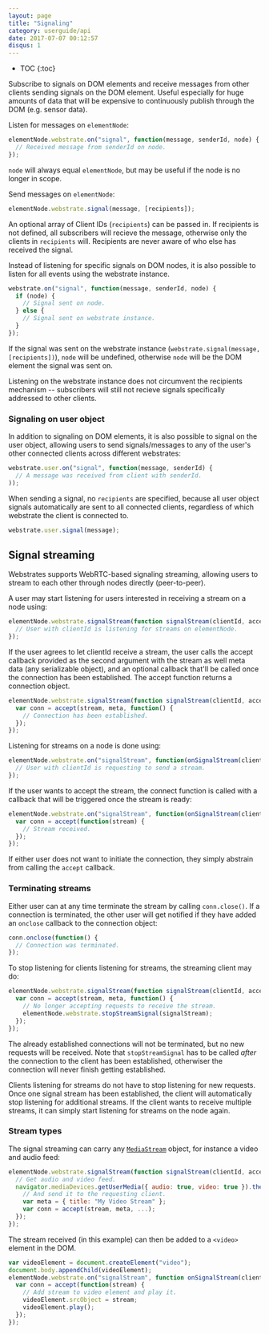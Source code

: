 ```yaml
---
layout: page
title: "Signaling"
category: userguide/api
date: 2017-07-07 00:12:57
disqus: 1
---
```


* TOC
{:toc}

Subscribe to signals on DOM elements and receive messages from other clients sending signals on the DOM element. Useful especially for huge amounts of data that will be expensive to continuously publish through the DOM (e.g. sensor data).

Listen for messages on `elementNode`:

```javascript
elementNode.webstrate.on("signal", function(message, senderId, node) {
  // Received message from senderId on node.
});
```

`node` will always equal `elementNode`, but may be useful if the node is no longer in scope.

Send messages on `elementNode`:

```javascript
elementNode.webstrate.signal(message, [recipients]);
```

An optional array of Client IDs (`recipients`) can be passed in. If recipients is not defined, all subscribers will recieve the message, otherwise only the clients in `recipients` will. Recipients are never aware of who else has received the signal.

Instead of listening for specific signals on DOM nodes, it is also possible to listen for all events using the webstrate instance.

```javascript
webstrate.on("signal", function(message, senderId, node) {
  if (node) {
    // Signal sent on node.
  } else {
    // Signal sent on webstrate instance.
  }
});
```

If the signal was sent on the webstrate instance (`webstrate.signal(message, [recipients])`), `node` will be undefined, otherwise `node` will be the DOM element the signal was sent on.

Listening on the webstrate instance does not circumvent the recipients mechanism -- subscribers will still not recieve signals specifically addressed to other clients.

### Signaling on user object

In addition to signaling on DOM elements, it is also possible to signal on the user object, allowing users to send signals/messages to any of the user's other connected clients across different webstrates:

```javascript
webstrate.user.on("signal", function(message, senderId) {
  // A message was received from client with senderId.
));
```

When sending a signal, no `recipients` are specified, because all user object signals automatically are sent to all connected clients, regardless of which webstrate the client is connected to.

```javascript
webstrate.user.signal(message);
```
## Signal streaming

Webstrates supports WebRTC-based signaling streaming, allowing users to stream to each other through nodes directly (peer-to-peer).

A user may start listening for users interested in receiving a stream on a node using:

```javascript
elementNode.webstrate.signalStream(function signalStream(clientId, accept) {
  // User with clientId is listening for streams on elementNode.
});
```

If the user agrees to let clientId receive a stream, the user calls the accept callback provided as the second argument with the stream as well meta data (any serializable object), and an optional callback that'll be called once the connection has been established. The accept function returns a connection object.

```javascript
elementNode.webstrate.signalStream(function signalStream(clientId, accept) {
  var conn = accept(stream, meta, function() {
    // Connection has been established.
  });
});
```

Listening for streams on a node is done using:

```javascript
elementNode.webstrate.on("signalStream", function(onSignalStream(clientId, meta, accept) {
  // User with clientId is requesting to send a stream.
});
```

If the user wants to accept the stream, the connect function is called with a callback that will be triggered once the stream is ready:

```javascript
elementNode.webstrate.on("signalStream", function(onSignalStream(clientId, meta, accept) {
  var conn = accept(function(stream) {
    // Stream received.
  });
});
```

If either user does not want to initiate the connection, they simply abstrain from calling the `accept` callback.

### Terminating streams

Either user can at any time terminate the stream by calling `conn.close()`. If a connection is terminated, the other user will get notified if they have added an `onclose` callback to the connection object:

```javascript
conn.onclose(function() {
  // Connection was terminated.
});
```

To stop listening for clients listening for streams, the streaming client may do:

```javascript
elementNode.webstrate.signalStream(function signalStream(clientId, accept) {
  var conn = accept(stream, meta, function() {
    // No longer accepting requests to receive the stream.
    elementNode.webstrate.stopStreamSignal(signalStream);
  });
});
```

The already established connections will not be terminated, but no new requests will be received. Note that `stopStreamSignal` has to be called _after_ the connection to the client has been established, otherwiser the connection will never finish getting established.

Clients listening for streams do not have to stop listening for new requests. Once one signal stream has been established, the client will automatically stop listening for additional streams. If the client wants to receive multiple streams, it can simply start listening for streams on the node again.

### Stream types

The signal streaming can carry any [`MediaStream`](https://developer.mozilla.org/en-US/docs/Web/API/MediaStream) object, for instance a video and audio feed:

```javascript
elementNode.webstrate.signalStream(function signalStream(clientId, accept) {
  // Get audio and video feed.
  navigator.mediaDevices.getUserMedia({ audio: true, video: true }).then(function(stream) {
    // And send it to the requesting client.
    var meta = { title: "My Video Stream" };
    var conn = accept(stream, meta, ...);
  });
});
```

The stream received (in this example) can then be added to a `<video>` element in the DOM.

```javascript
var videoElement = document.createElement("video");
document.body.appendChild(videoElement);
elementNode.webstrate.on("signalStream", function onSignalStream(clientId, meta, accept) {
  var conn = accept(function(stream) {
    // Add stream to video element and play it.
    videoElement.srcObject = stream;
    videoElement.play();
  });
});
```